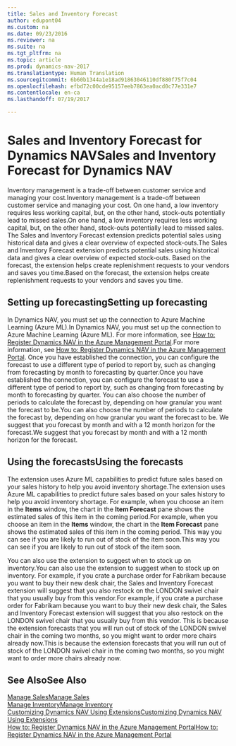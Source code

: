```yaml
---
title: Sales and Inventory Forecast
author: edupont04
ms.custom: na
ms.date: 09/23/2016
ms.reviewer: na
ms.suite: na
ms.tgt_pltfrm: na
ms.topic: article
ms.prod: dynamics-nav-2017
ms.translationtype: Human Translation
ms.sourcegitcommit: 6b60b1344a1e18ad91863046110df880f75f7c04
ms.openlocfilehash: efbd72c00cde95157eeb7863ea0acd0c77e331e7
ms.contentlocale: en-ca
ms.lasthandoff: 07/19/2017

---
```


# <a name="sales-and-inventory-forecast-for-dynamics-nav"></a><span data-ttu-id="d18b0-102">Sales and Inventory Forecast for Dynamics NAV</span><span class="sxs-lookup"><span data-stu-id="d18b0-102">Sales and Inventory Forecast for Dynamics NAV</span></span>
<span data-ttu-id="d18b0-103">Inventory management is a trade-off between customer service and managing your cost.</span><span class="sxs-lookup"><span data-stu-id="d18b0-103">Inventory management is a trade-off between customer service and managing your cost.</span></span> <span data-ttu-id="d18b0-104">On one hand, a low inventory requires less working capital, but, on the other hand, stock-outs potentially lead to missed sales.</span><span class="sxs-lookup"><span data-stu-id="d18b0-104">On one hand, a low inventory requires less working capital, but, on the other hand, stock-outs potentially lead to missed sales.</span></span> <span data-ttu-id="d18b0-105">The Sales and Inventory Forecast extension predicts potential sales using historical data and gives a clear overview of expected stock-outs.</span><span class="sxs-lookup"><span data-stu-id="d18b0-105">The Sales and Inventory Forecast extension predicts potential sales using historical data and gives a clear overview of expected stock-outs.</span></span> <span data-ttu-id="d18b0-106">Based on the forecast, the extension helps create replenishment requests to your vendors and saves you time.</span><span class="sxs-lookup"><span data-stu-id="d18b0-106">Based on the forecast, the extension helps create replenishment requests to your vendors and saves you time.</span></span>  

## <a name="setting-up-forecasting"></a><span data-ttu-id="d18b0-107">Setting up forecasting</span><span class="sxs-lookup"><span data-stu-id="d18b0-107">Setting up forecasting</span></span>
<span data-ttu-id="d18b0-108">In Dynamics NAV, you must set up the connection to Azure Machine Learning (Azure ML).</span><span class="sxs-lookup"><span data-stu-id="d18b0-108">In Dynamics NAV, you must set up the connection to Azure Machine Learning (Azure ML).</span></span> <span data-ttu-id="d18b0-109">For more information, see [How to: Register Dynamics NAV in the Azure Management Portal](ui-how-register-dynamics-nav-azure.md).</span><span class="sxs-lookup"><span data-stu-id="d18b0-109">For more information, see [How to: Register Dynamics NAV in the Azure Management Portal](ui-how-register-dynamics-nav-azure.md).</span></span> <span data-ttu-id="d18b0-110">Once you have established the connection, you can configure the forecast to use a different type of period to report by, such as changing from forecasting by month to forecasting by quarter.</span><span class="sxs-lookup"><span data-stu-id="d18b0-110">Once you have established the connection, you can configure the forecast to use a different type of period to report by, such as changing from forecasting by month to forecasting by quarter.</span></span> <span data-ttu-id="d18b0-111">You can also choose the number of periods to calculate the forecast by, depending on how granular you want the forecast to be.</span><span class="sxs-lookup"><span data-stu-id="d18b0-111">You can also choose the number of periods to calculate the forecast by, depending on how granular you want the forecast to be.</span></span> <span data-ttu-id="d18b0-112">We suggest that you forecast by month and with a 12 month horizon for the forecast.</span><span class="sxs-lookup"><span data-stu-id="d18b0-112">We suggest that you forecast by month and with a 12 month horizon for the forecast.</span></span>  

## <a name="using-the-forecasts"></a><span data-ttu-id="d18b0-113">Using the forecasts</span><span class="sxs-lookup"><span data-stu-id="d18b0-113">Using the forecasts</span></span>
<span data-ttu-id="d18b0-114">The extension uses Azure ML capabilities to predict future sales based on your sales history to help you avoid inventory shortage.</span><span class="sxs-lookup"><span data-stu-id="d18b0-114">The extension uses Azure ML capabilities to predict future sales based on your sales history to help you avoid inventory shortage.</span></span> <span data-ttu-id="d18b0-115">For example, when you choose an item in the **Items** window, the chart in the **Item Forecast** pane shows the estimated sales of this item in the coming period.</span><span class="sxs-lookup"><span data-stu-id="d18b0-115">For example, when you choose an item in the **Items** window, the chart in the **Item Forecast** pane shows the estimated sales of this item in the coming period.</span></span> <span data-ttu-id="d18b0-116">This way you can see if you are likely to run out of stock of the item soon.</span><span class="sxs-lookup"><span data-stu-id="d18b0-116">This way you can see if you are likely to run out of stock of the item soon.</span></span>  

<span data-ttu-id="d18b0-117">You can also use the extension to suggest when to stock up on inventory.</span><span class="sxs-lookup"><span data-stu-id="d18b0-117">You can also use the extension to suggest when to stock up on inventory.</span></span> <span data-ttu-id="d18b0-118">For example, if you crate a purchase order for Fabrikam because you want to buy their new desk chair, the Sales and Inventory Forecast extension will suggest that you also restock on the LONDON swivel chair that you usually buy from this vendor.</span><span class="sxs-lookup"><span data-stu-id="d18b0-118">For example, if you crate a purchase order for Fabrikam because you want to buy their new desk chair, the Sales and Inventory Forecast extension will suggest that you also restock on the LONDON swivel chair that you usually buy from this vendor.</span></span> <span data-ttu-id="d18b0-119">This is because the extension forecasts that you will run out of stock of the LONDON swivel chair in the coming two months, so you might want to order more chairs already now.</span><span class="sxs-lookup"><span data-stu-id="d18b0-119">This is because the extension forecasts that you will run out of stock of the LONDON swivel chair in the coming two months, so you might want to order more chairs already now.</span></span>  

## <a name="see-also"></a><span data-ttu-id="d18b0-120">See Also</span><span class="sxs-lookup"><span data-stu-id="d18b0-120">See Also</span></span>
[<span data-ttu-id="d18b0-121">Manage Sales</span><span class="sxs-lookup"><span data-stu-id="d18b0-121">Manage Sales</span></span>](sales-manage-sales.md)  
[<span data-ttu-id="d18b0-122">Manage Inventory</span><span class="sxs-lookup"><span data-stu-id="d18b0-122">Manage Inventory</span></span>](inventory-manage-inventory.md)  
[<span data-ttu-id="d18b0-123">Customizing Dynamics NAV Using Extensions</span><span class="sxs-lookup"><span data-stu-id="d18b0-123">Customizing Dynamics NAV Using Extensions</span></span>](ui-extensions.md)  
[<span data-ttu-id="d18b0-124">How to: Register Dynamics NAV in the Azure Management Portal</span><span class="sxs-lookup"><span data-stu-id="d18b0-124">How to: Register Dynamics NAV in the Azure Management Portal</span></span>](ui-how-register-dynamics-nav-azure.md)  


